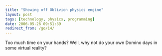 ```yaml
---
title: "Showing off Oblivion physics engine"
layout: post
tags: [technology, physics, programming]
date: 2006-05-26 09:51:39
redirect_from: /go/14/
---
```


Too much time on your hands? Well, why not do your own Domino days in some virtual reality? 

<object width="425" height="350"><param name="movie" value="http://www.youtube.com/v/UyHiIeBsc9E"></param><embed src="http://www.youtube.com/v/UyHiIeBsc9E" type="application/x-shockwave-flash" width="425" height="350"></embed></object>